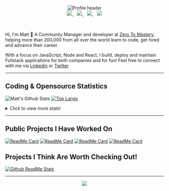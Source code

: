 <div align="center">
    <img src="https://github.com/MattCSmith/MattCSmith/raw/master/assets/githubImage.png" alt="Profile header" />
    <div>
        <a href="https://www.linkedin.com/in/matt-c-smith/">
            <img src="https://img.shields.io/badge/linkedin-connect-%230077B5.svg?&style=for-the-badge&logo=linkedin" />
        </a>&nbsp;&nbsp;
        <a href="https://dev.to/mattcsmith">
            <img src="https://img.shields.io/badge/dev.to-follow-%230A0A0A.svg?&style=for-the-badge&logo=dev.to" />
        </a>&nbsp;&nbsp;
        <a href="https://twitter/MattCSmith_">
            <img src="https://img.shields.io/badge/twitter-follow-%231DA1F2.svg?&style=for-the-badge&logo=twitter" />
        </a>&nbsp;&nbsp;
        <a href="https://www.youtube.com/channel/UCQnCh_U9PeXh_7FaxUB7Lsg">
            <img src="https://img.shields.io/badge/youtube-subscribe-%23FF0000.svg?&style=for-the-badge&logo=youtube" />
        </a>
    </div>
</div>
<br/><br/>

Hi, I'm Matt 👋
A Community Manager and developer at [Zero To Mastery](https://zerotomastery.io/?utm_source=mcs_gh), helping more than 200,000 from all over the world learn to code, get hired and advance their career.

With a focus on JavaScript, Node and React, I build, deploy and maintain Fullstack applications for both companies and for fun!
Feel free to connect with me via [Linkedin](https://www.linkedin.com/in/matt-c-smith/) or [Twitter](https://twitter/MattCSmith_)

---
## Coding & Opensource Statistics
![Matt's Github Stats](https://github-readme-stats.vercel.app/api?username=mattcsmith&count_private=true&show_icons=true)
[![Top Langs](https://github-readme-stats.vercel.app/api/top-langs/?username=mattcsmith)](https://github.com/mattcsmith)

<details>
  <summary>Click to view more stats!</summary>
    <!--START_SECTION:waka-->
![Profile Views](http://img.shields.io/badge/Profile%20Views-11-blue)

![Lines of code](https://img.shields.io/badge/From%20Hello%20World%20I%27ve%20Written-2.0%20million%20lines%20of%20code-blue)

**🐱 My Github Data** 

> 🏆 131 Contributions in the Year 2021
 > 
> 📦 0 Bytes Used in Github's Storage 
 > 
> 🚫 Not Opted to Hire
 > 
> 📜 18 Public Repositories 
 > 
> 🔑 0 Private Repositories  
 > 
**I'm a Night 🦉** 

```text
🌞 Morning    164 commits    ██░░░░░░░░░░░░░░░░░░░░░░░   8.84% 
🌆 Daytime    512 commits    ███████░░░░░░░░░░░░░░░░░░   27.59% 
🌃 Evening    680 commits    █████████░░░░░░░░░░░░░░░░   36.64% 
🌙 Night      500 commits    ██████░░░░░░░░░░░░░░░░░░░   26.94%

```
📅 **I'm Most Productive on Wednesday** 

```text
Monday       160 commits    ██░░░░░░░░░░░░░░░░░░░░░░░   8.62% 
Tuesday      200 commits    ██░░░░░░░░░░░░░░░░░░░░░░░   10.78% 
Wednesday    401 commits    █████░░░░░░░░░░░░░░░░░░░░   21.61% 
Thursday     380 commits    █████░░░░░░░░░░░░░░░░░░░░   20.47% 
Friday       334 commits    ████░░░░░░░░░░░░░░░░░░░░░   18.0% 
Saturday     190 commits    ██░░░░░░░░░░░░░░░░░░░░░░░   10.24% 
Sunday       191 commits    ██░░░░░░░░░░░░░░░░░░░░░░░   10.29%

```


📊 **This Week I Spent My Time On** 

```text
⌚︎ Time Zone: Europe/London

💬 Programming Languages: 
JavaScript               32 hrs 35 mins      ██████████████████░░░░░░░   71.76% 
JSX                      6 hrs 57 mins       ███░░░░░░░░░░░░░░░░░░░░░░   15.31% 
JSON                     2 hrs 41 mins       █░░░░░░░░░░░░░░░░░░░░░░░░   5.94% 
HTML                     2 hrs 7 mins        █░░░░░░░░░░░░░░░░░░░░░░░░   4.69% 
CSS                      25 mins             ░░░░░░░░░░░░░░░░░░░░░░░░░   0.95%

🔥 Editors: 
VS Code                  45 hrs 24 mins      █████████████████████████   100.0%

💻 Operating System: 
Windows                  45 hrs 24 mins      █████████████████████████   100.0%

```

**I Mostly Code in JavaScript** 

```text
JavaScript               39 repos            ███████████████████░░░░░░   76.47% 
HTML                     7 repos             ███░░░░░░░░░░░░░░░░░░░░░░   13.73% 
CSS                      4 repos             ██░░░░░░░░░░░░░░░░░░░░░░░   7.84% 
Python                   1 repo              ░░░░░░░░░░░░░░░░░░░░░░░░░   1.96%

```



<!--END_SECTION:waka-->
</details>

---

## Public Projects I Have Worked On

[![ReadMe Card](https://github-readme-stats.vercel.app/api/pin/?username=zerodevs&repo=FullstackTrends_Challenge-13)](https://www.fullstacktrends.com/)
[![ReadMe Card](https://github-readme-stats.vercel.app/api/pin/?username=mattcsmith&repo=zeroBot-legacy)](https://github.com/MattCSmith/zeroBot-Legacy)
[![ReadMe Card](https://github-readme-stats.vercel.app/api/pin/?username=zerodevs&repo=resource-hub-frontend)](https://github.com/zeroDevs/resource-hub-frontend)
[![ReadMe Card](https://github-readme-stats.vercel.app/api/pin/?username=zerodevs&repo=advent-website)](https://aoc.zerotomastery.io)

## Projects I Think Are Worth Checking Out!
[![Github ReadMe Stats](https://github-readme-stats.vercel.app/api/pin/?username=anuraghazra&repo=github-readme-stats)](https://github.com/anuraghazra/github-readme-stats)

---
<p align='center'>
    <img src="https://visitor-badge.glitch.me/badge?page_id=mattcsmith.github-readme0123" />
</p>
